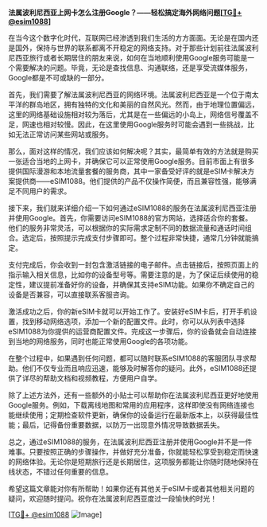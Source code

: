 **法属波利尼西亚上网卡怎么注册Google？——轻松搞定海外网络问题[[TG💪+ @esim1088](https://t.me/s/esim1088)]**

在当今这个数字化时代，互联网已经渗透到我们生活的方方面面。无论是在国内还是国外，保持与世界的联系都离不开稳定的网络支持。对于那些计划前往法属波利尼西亚旅行或者长期居住的朋友来说，如何在当地顺利使用Google服务可能是一个需要解决的问题。毕竟，无论是查找信息、沟通联络，还是享受流媒体服务，Google都是不可或缺的一部分。

首先，我们需要了解法属波利尼西亚的网络环境。法属波利尼西亚是一个位于南太平洋的群岛地区，拥有独特的文化和美丽的自然风光。然而，由于地理位置偏远，这里的网络基础设施相对较为落后，尤其是在一些偏远的小岛上，网络信号覆盖不足，网速也相对较慢。因此，在这里使用Google服务时可能会遇到一些挑战，比如无法正常访问某些网站或服务。

那么，面对这样的情况，我们应该如何解决呢？其实，最简单有效的方法就是购买一张适合当地的上网卡，并确保它可以正常使用Google服务。目前市面上有很多提供国际漫游和本地流量套餐的服务商，其中一家备受好评的就是eSIM卡解决方案提供商——eSIM1088。他们提供的产品不仅操作简便，而且兼容性强，能够满足不同用户的需求。

接下来，我们就来详细介绍一下如何通过eSIM1088的服务在法属波利尼西亚注册并使用Google。首先，你需要访问eSIM1088的官方网站，选择适合你的套餐。他们的服务非常灵活，可以根据你的实际需求定制不同的数据流量和通话时间组合。选定后，按照提示完成支付步骤即可。整个过程非常快捷，通常几分钟就能搞定。

支付完成后，你会收到一封包含激活链接的电子邮件。点击链接后，按照页面上的指示输入相关信息，比如你的设备型号等。需要注意的是，为了保证后续使用的稳定性，建议提前准备好你的设备，并确保其支持eSIM功能。如果你不确定自己的设备是否兼容，可以直接联系客服咨询。

激活成功之后，你的新eSIM卡就可以开始工作了。安装好eSIM卡后，打开手机设置，找到移动网络选项，添加一个新的配置文件。此时，你可以从列表中选择eSIM1088为你提供的运营商配置文件。完成这一步骤后，你的设备就会自动连接到当地的网络服务，同时也能正常使用Google的各项功能。

在整个过程中，如果遇到任何问题，都可以随时联系eSIM1088的客服团队寻求帮助。他们不仅专业而且响应迅速，能够及时解答你的疑问。此外，eSIM1088还提供了详尽的帮助文档和视频教程，方便用户自学。

除了上述方法外，还有一些额外的小贴士可以帮助你在法属波利尼西亚更好地使用Google服务。例如，下载离线地图和常用的应用程序，这样即使没有网络连接也能继续使用；定期检查软件更新，确保你的设备运行在最新版本上，以获得最佳性能；最后，记得备份重要数据，以防万一出现意外情况导致数据丢失。

总之，通过eSIM1088的服务，在法属波利尼西亚注册并使用Google并不是一件难事。只要按照正确的步骤操作，并做好充分准备，你就能轻松享受到稳定而快速的网络体验。无论你是短期旅行还是长期居住，这项服务都能让你随时随地保持在线状态，不错过任何重要的信息。

希望这篇文章能对你有所帮助！如果你还有其他关于eSIM卡或者其他相关问题的疑问，欢迎随时提问。祝你在法属波利尼西亚度过一段愉快的时光！

[[TG💪+ @esim1088](https://t.me/s/esim1088) ![Image](https://i.postimg.cc/4NQfJmqS/Snipaste-2025-05-13-00-14-12.png)]